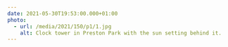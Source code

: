 ```yaml
---
date: 2021-05-30T19:53:00.000+01:00
photo:
  - url: /media/2021/150/p1/1.jpg
    alt: Clock tower in Preston Park with the sun setting behind it.
---
```

